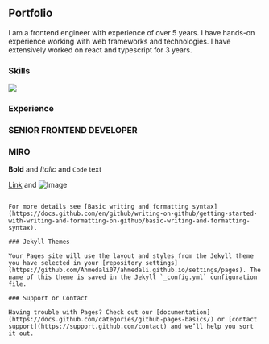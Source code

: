 ## Portfolio

I am a frontend engineer with experience of over 5 years. I have hands-on experience working with web frameworks and technologies. I have extensively worked on react and typescript for 3 years.

### Skills

<p>
  <img src="https://upload.wikimedia.org/wikipedia/commons/thumb"
</p>

### Experience

### **SENIOR FRONTEND DEVELOPER**
### MIRO

**Bold** and _Italic_ and `Code` text

[Link](url) and ![Image](src)
```

For more details see [Basic writing and formatting syntax](https://docs.github.com/en/github/writing-on-github/getting-started-with-writing-and-formatting-on-github/basic-writing-and-formatting-syntax).

### Jekyll Themes

Your Pages site will use the layout and styles from the Jekyll theme you have selected in your [repository settings](https://github.com/Ahmedali07/ahmedali.github.io/settings/pages). The name of this theme is saved in the Jekyll `_config.yml` configuration file.

### Support or Contact

Having trouble with Pages? Check out our [documentation](https://docs.github.com/categories/github-pages-basics/) or [contact support](https://support.github.com/contact) and we’ll help you sort it out.

